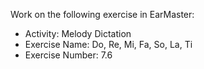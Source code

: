 Work on the following exercise in EarMaster:
- Activity: Melody Dictation
- Exercise Name: Do, Re, Mi, Fa, So, La, Ti
- Exercise Number: 7.6
